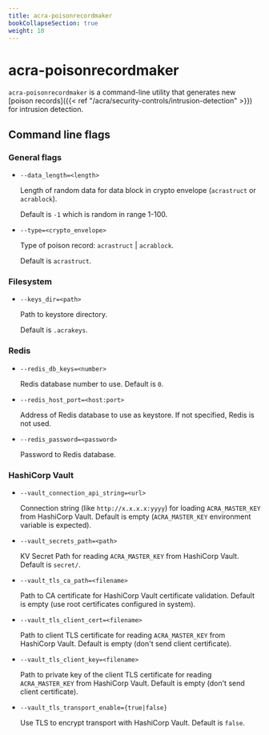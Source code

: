 ```yaml
---
title: acra-poisonrecordmaker
bookCollapseSection: true
weight: 10
---
```


# acra-poisonrecordmaker

`acra-poisonrecordmaker` is a command-line utility that generates new [poison records]({{< ref "/acra/security-controls/intrusion-detection" >}}) for intrusion detection.

## Command line flags

### General flags

* `--data_length=<length>`

  Length of random data for data block in crypto envelope (`acrastruct` or `acrablock`).

  Default is `-1` which is random in range 1-100.

* `--type=<crypto_envelope>`

  Type of poison record: `acrastruct` | `acrablock`.

  Default is `acrastruct`.

### Filesystem

* `--keys_dir=<path>`

  Path to keystore directory.

  Default is `.acrakeys`.


### Redis

* `--redis_db_keys=<number>`

  Redis database number to use.
  Default is `0`.
  <!-- `acra-server -help` says default is `-1` but in `cmd/redis.go` I see `redisDefaultDB = 0` -->
  <!-- this var is also used as default value for the flag, where's the truth? -->

* `--redis_host_port=<host:port>`

  Address of Redis database to use as keystore.
  If not specified, Redis is not used.

* `--redis_password=<password>`

  Password to Redis database.


### HashiCorp Vault

* `--vault_connection_api_string=<url>`

  Connection string (like `http://x.x.x.x:yyyy`) for loading `ACRA_MASTER_KEY` from HashiCorp Vault.
  Default is empty (`ACRA_MASTER_KEY` environment variable is expected).

* `--vault_secrets_path=<path>`

  KV Secret Path for reading `ACRA_MASTER_KEY` from HashiCorp Vault.
  Default is `secret/`.

* `--vault_tls_ca_path=<filename>`

  Path to CA certificate for HashiCorp Vault certificate validation.
  Default is empty (use root certificates configured in system).

* `--vault_tls_client_cert=<filename>`

  Path to client TLS certificate for reading `ACRA_MASTER_KEY` from HashiCorp Vault.
  Default is empty (don't send client certificate).

* `--vault_tls_client_key=<filename>`

  Path to private key of the client TLS certificate for reading `ACRA_MASTER_KEY` from HashiCorp Vault.
  Default is empty (don't send client certificate).

* `--vault_tls_transport_enable={true|false}`

  Use TLS to encrypt transport with HashiCorp Vault.
  Default is `false`.